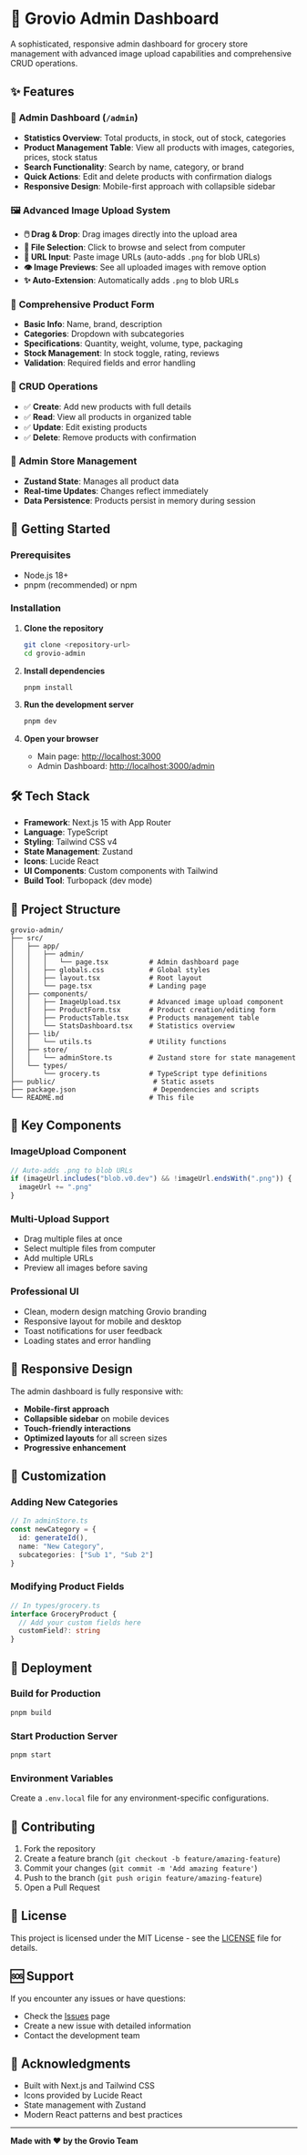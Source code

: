 # 🛒 Grovio Admin Dashboard

A sophisticated, responsive admin dashboard for grocery store management with advanced image upload capabilities and comprehensive CRUD operations.

## ✨ Features

### 🎯 **Admin Dashboard (`/admin`)**
- **Statistics Overview**: Total products, in stock, out of stock, categories
- **Product Management Table**: View all products with images, categories, prices, stock status
- **Search Functionality**: Search by name, category, or brand
- **Quick Actions**: Edit and delete products with confirmation dialogs
- **Responsive Design**: Mobile-first approach with collapsible sidebar

### 🖼️ **Advanced Image Upload System**
- **🖱️ Drag & Drop**: Drag images directly into the upload area
- **📁 File Selection**: Click to browse and select from computer
- **🔗 URL Input**: Paste image URLs (auto-adds `.png` for blob URLs)
- **👁️ Image Previews**: See all uploaded images with remove option
- **✨ Auto-Extension**: Automatically adds `.png` to blob URLs

### 📝 **Comprehensive Product Form**
- **Basic Info**: Name, brand, description
- **Categories**: Dropdown with subcategories
- **Specifications**: Quantity, weight, volume, type, packaging
- **Stock Management**: In stock toggle, rating, reviews
- **Validation**: Required fields and error handling

### 🔄 **CRUD Operations**
- ✅ **Create**: Add new products with full details
- ✅ **Read**: View all products in organized table
- ✅ **Update**: Edit existing products
- ✅ **Delete**: Remove products with confirmation

### 🏪 **Admin Store Management**
- **Zustand State**: Manages all product data
- **Real-time Updates**: Changes reflect immediately
- **Data Persistence**: Products persist in memory during session

## 🚀 Getting Started

### Prerequisites
- Node.js 18+ 
- pnpm (recommended) or npm

### Installation

1. **Clone the repository**
   ```bash
   git clone <repository-url>
   cd grovio-admin
   ```

2. **Install dependencies**
   ```bash
   pnpm install
   ```

3. **Run the development server**
   ```bash
   pnpm dev
   ```

4. **Open your browser**
   - Main page: [http://localhost:3000](http://localhost:3000)
   - Admin Dashboard: [http://localhost:3000/admin](http://localhost:3000/admin)

## 🛠️ Tech Stack

- **Framework**: Next.js 15 with App Router
- **Language**: TypeScript
- **Styling**: Tailwind CSS v4
- **State Management**: Zustand
- **Icons**: Lucide React
- **UI Components**: Custom components with Tailwind
- **Build Tool**: Turbopack (dev mode)

## 📁 Project Structure

```
grovio-admin/
├── src/
│   ├── app/
│   │   ├── admin/
│   │   │   └── page.tsx          # Admin dashboard page
│   │   ├── globals.css           # Global styles
│   │   ├── layout.tsx            # Root layout
│   │   └── page.tsx              # Landing page
│   ├── components/
│   │   ├── ImageUpload.tsx       # Advanced image upload component
│   │   ├── ProductForm.tsx       # Product creation/editing form
│   │   ├── ProductsTable.tsx     # Products management table
│   │   └── StatsDashboard.tsx    # Statistics overview
│   ├── lib/
│   │   └── utils.ts              # Utility functions
│   ├── store/
│   │   └── adminStore.ts         # Zustand store for state management
│   └── types/
│       └── grocery.ts            # TypeScript type definitions
├── public/                        # Static assets
├── package.json                   # Dependencies and scripts
└── README.md                     # This file
```

## 🎨 Key Components

### ImageUpload Component
```typescript
// Auto-adds .png to blob URLs
if (imageUrl.includes("blob.v0.dev") && !imageUrl.endsWith(".png")) {
  imageUrl += ".png"
}
```

### Multi-Upload Support
- Drag multiple files at once
- Select multiple files from computer
- Add multiple URLs
- Preview all images before saving

### Professional UI
- Clean, modern design matching Grovio branding
- Responsive layout for mobile and desktop
- Toast notifications for user feedback
- Loading states and error handling

## 📱 Responsive Design

The admin dashboard is fully responsive with:
- **Mobile-first approach**
- **Collapsible sidebar** on mobile devices
- **Touch-friendly interactions**
- **Optimized layouts** for all screen sizes
- **Progressive enhancement**

## 🔧 Customization

### Adding New Categories
```typescript
// In adminStore.ts
const newCategory = {
  id: generateId(),
  name: "New Category",
  subcategories: ["Sub 1", "Sub 2"]
}
```

### Modifying Product Fields
```typescript
// In types/grocery.ts
interface GroceryProduct {
  // Add your custom fields here
  customField?: string
}
```

## 🚀 Deployment

### Build for Production
```bash
pnpm build
```

### Start Production Server
```bash
pnpm start
```

### Environment Variables
Create a `.env.local` file for any environment-specific configurations.

## 🤝 Contributing

1. Fork the repository
2. Create a feature branch (`git checkout -b feature/amazing-feature`)
3. Commit your changes (`git commit -m 'Add amazing feature'`)
4. Push to the branch (`git push origin feature/amazing-feature`)
5. Open a Pull Request

## 📄 License

This project is licensed under the MIT License - see the [LICENSE](LICENSE) file for details.

## 🆘 Support

If you encounter any issues or have questions:
- Check the [Issues](../../issues) page
- Create a new issue with detailed information
- Contact the development team

## 🙏 Acknowledgments

- Built with Next.js and Tailwind CSS
- Icons provided by Lucide React
- State management with Zustand
- Modern React patterns and best practices

---

**Made with ❤️ by the Grovio Team**
